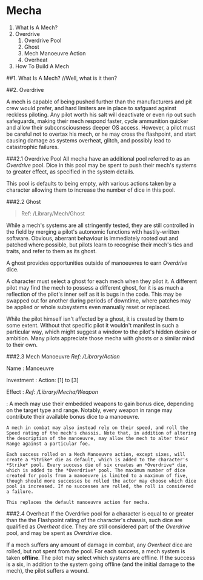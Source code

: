 Mecha
=====

1. What Is A Mech?
2. Overdrive
	1. Overdrive Pool
	2. Ghost
	3. Mech Manoeuvre Action
	4. Overheat
3. How To Build A Mech

##1. What Is A Mech?
//Well, what is it then?

##2. Overdrive

A mech is capable of being pushed further than the manufacturers and pit crew would prefer, and hard limiters are in place to safguard against reckless piloting. Any pilot worth his salt will deactivate or even rip out such safeguards, making their mech respond faster, cycle ammunition quicker and allow their subconsciousness deeper OS access. However, a pilot must be careful not to overtax his mech, or he may cross the flashpoint, and start causing damage as systems overheat, glitch, and possibly lead to catastrophic failures.

###2.1 Overdrive Pool
All mecha have an additional pool referred to as an *Overdrive* pool. Dice in this pool may be spent to push their mech's systems to greater effect, as specified in the system details.

This pool is defaults to being empty, with various actions taken by a character allowing them to increase the number of dice in this pool.

###2.2 Ghost
> Ref: /Library/Mech/Ghost

While a mech's systems are all stringently	tested, they are still controlled in the field by merging a pilot's autonomic functions with hastily-written software. Obvious, aberrant behaviour is immediately rooted out and patched where possible, but pilots learn to recognise their mech's tics and traits, and refer to them as its ghost.

A ghost provides opportunities outside of manoeuvres to earn *Overdrive* dice.

A character must select a ghost for each mech when they pilot it. A different pilot may find the mech to possess a different ghost, for it is as much a reflection of the pilot's inner self as it is bugs in the code. This may be swapped out for another during periods of downtime, where patches may be applied or whole subsystems even manually reset or replaced.

While the pilot himself isn't affected by a ghost, it is created by them to some extent. Without that specific pilot it wouldn't manifest in such a particular way, which might suggest a window to the pilot's hidden desire or ambition. Many pilots appreciate those mecha with ghosts or a similar mind to their own.

###2.3 Mech Manoeuvre
*Ref: /Library/Action*

Name
:	Manoeuvre

Investment
:	Action: [1] to [3]

Effect
:	*Ref: /Library/Mecha/Weapon*

:	A mech may use their embedded weapons to gain bonus dice, depending on the target type and range. Notably, every weapon in range may contribute their available bonus dice to a manoeuvre.

	A mech in combat may also instead rely on their speed, and roll the Speed rating of the mech's chassis. Note that, in addition of altering the description of the manoeuvre, may allow the mech to alter their Range against a particular foe.

	Each success rolled on a Mech Manoeuvre action, except sixes, will create a *Strike* die as default, which is added to the character's *Strike* pool. Every success die of six creates an *Overdrive* die, which is added to the *Overdrive* pool. The maximum number of dice created for pools from a manoeuvre is limited to a maximum of five, though should more successes be rolled the actor may choose which dice pool is increased. If no successes are rolled, the roll is considered a failure.

	This replaces the default manoeuvre action for mecha.

###2.4 Overheat
If the Overdrive pool for a character is equal to or greater than the the Flashpoint rating of the character's chassis, such dice are qualified as *Overheat* dice. They are still considered part of the *Overdrive* pool, and may be spent as *Overdrive* dice.

If a mech suffers any amount of damage in combat, any *Overheat* dice are rolled, but not spent from the pool. For each success, a mech system is taken **offline**. The pilot may select which systems are offline. If the success is a six, in addition to the system going offline (and the initial damage to the mech), the pilot suffers a wound.